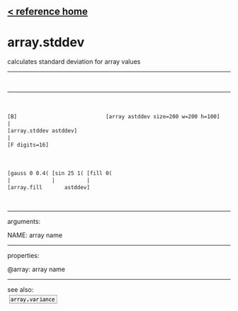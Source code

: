 [< reference home](ceammc_lib.html)
---

# array.stddev


calculates standard deviation for array values

---

<br>


---


```


[B]                            [array astddev size=200 w=200 h=100]
|
[array.stddev astddev]
|
[F digits=16]



[gauss 0 0.4( [sin 25 1( [fill 0(
|             |          |
[array.fill       astddev]

            
```

---
arguments:

NAME: array name<br>

---
properties:

@array: array name<br>

---
see also:<br>
[![array.variance](img/object_array.variance.png)](array.variance.html)
